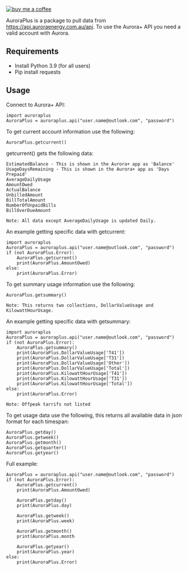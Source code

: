 [![buy me a coffee](https://img.shields.io/badge/If%20you%20like%20it-Buy%20us%20a%20coffee-green.svg?style=for-the-badge)](https://www.buymeacoffee.com/leighcurran)

AuroraPlus is a package to pull data from https://api.auroraenergy.com.au/api. To use the Aurora+ API you need a valid account with Aurora.

## Requirements
- Install Python 3.9 (for all users)
- Pip install requests

## Usage

Connect to Aurora+ API:

    import auroraplus
    AuroraPlus = auroraplus.api("user.name@outlook.com", "password")

To get current account information use the following:

    AuroraPlus.getcurrent()

getcurrent() gets the following data:

    EstimatedBalance - This is shown in the Aurora+ app as 'Balance'
    UsageDaysRemaining - This is shown in the Aurora+ app as 'Days Prepaid'
    AverageDailyUsage
    AmountOwed
    ActualBalance
    UnbilledAmount
    BillTotalAmount
    NumberOfUnpaidBills
    BillOverDueAmount
    
    Note: All data except AverageDailyUsage is updated Daily.

An example getting specific data with getcurrent:

    import auroraplus
    AuroraPlus = auroraplus.api("user.name@outlook.com", "password")
    if (not AuroraPlus.Error):
        AuroraPlus.getcurrent()
        print(AuroraPlus.AmountOwed)
    else:
        print(AuroraPlus.Error)
        
To get summary usage information use the following:

    AuroraPlus.getsummary()
    
    Note: This returns two collections, DollarValueUsage and KilowattHourUsage.
    
An example getting specific data with getsummary:

    import auroraplus
    AuroraPlus = auroraplus.api("user.name@outlook.com", "password")
    if (not AuroraPlus.Error):
        AuroraPlus.getsummary()
        print(AuroraPlus.DollarValueUsage['T41'])
        print(AuroraPlus.DollarValueUsage['T31'])
        print(AuroraPlus.DollarValueUsage['Other'])
        print(AuroraPlus.DollarValueUsage['Total'])
        print(AuroraPlus.KilowattHourUsage['T41'])
        print(AuroraPlus.KilowattHourUsage['T31'])
        print(AuroraPlus.KilowattHourUsage['Total'])
    else:
        print(AuroraPlus.Error)
        
    Note: Offpeak tarrifs not listed

To get usage data use the following, this returns all available data in json format for each timespan:

    AuroraPlus.getday()
    AuroraPlus.getweek()
    AuroraPlus.getmonth()
    AuroraPlus.getquarter()
    AuroraPlus.getyear()

Full example:

    AuroraPlus = auroraplus.api("user.name@outlook.com", "password")
    if (not AuroraPlus.Error):
        AuroraPlus.getcurrent()
        print(AuroraPlus.AmountOwed)
        
        AuroraPlus.getday()
        print(AuroraPlus.day)
        
        AuroraPlus.getweek()
        print(AuroraPlus.week)
        
        AuroraPlus.getmonth()
        print(AuroraPlus.month
        
        AuroraPlus.getyear()
        print(AuroraPlus.year)
    else:
        print(AuroraPlus.Error)
